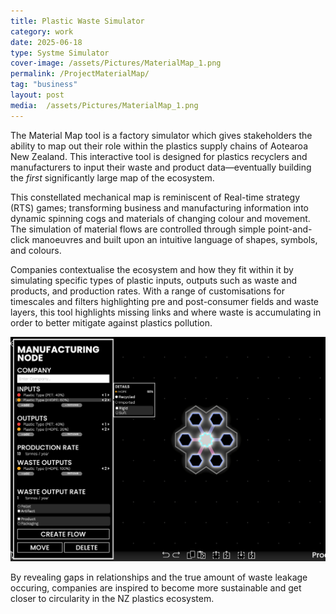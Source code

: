 ```yaml
---
title: Plastic Waste Simulator
category: work
date: 2025-06-18
type: Systme Simulator
cover-image: /assets/Pictures/MaterialMap_1.png
permalink: /ProjectMaterialMap/
tag: "business"
layout: post
media:  /assets/Pictures/MaterialMap_1.png
---
```

The Material Map tool is a factory simulator which gives stakeholders the ability to map out their role within the plastics supply chains of Aotearoa New Zealand. This interactive tool is designed for plastics recyclers and manufacturers to input their waste and product data—eventually building the *first* significantly large map of the ecosystem.

This constellated mechanical map is reminiscent of Real-time strategy (RTS) games; transforming business and manufacturing information into dynamic spinning cogs and materials of changing colour and movement. The simulation of material flows are controlled through simple point-and-click manoeuvres and built upon an intuitive language of shapes, symbols, and colours.

Companies contextualise the ecosystem and how they fit within it by simulating specific types of plastic inputs, outputs such as waste and products, and production rates. With a range of customisations for timescales and filters highlighting pre and post-consumer fields and waste layers, this tool highlights missing links and where waste is accumulating in order to better mitigate against plastics pollution.

![Sub Image](/assets/Pictures/materialmap2.png)

By revealing gaps in relationships and the true amount of waste leakage occuring, companies are inspired to become more sustainable and get closer to circularity in the NZ plastics ecosystem.